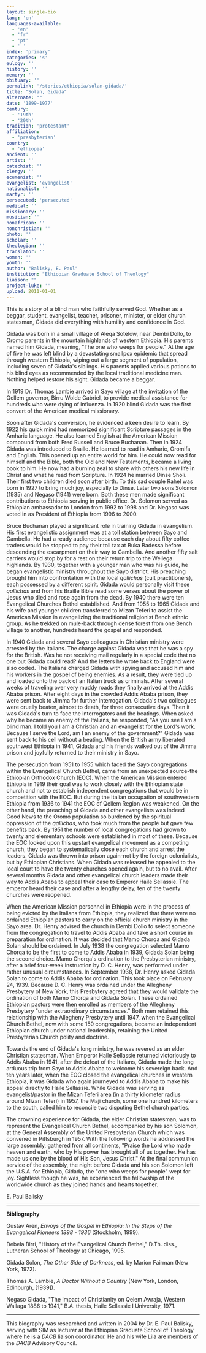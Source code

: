 ```yaml
---
layout: single-bio
lang: 'en'
languages-available:
  - 'en'
  - 'fr'
  - 'pt'
  - ' '
index: 'primary'
categories: 's'
eulogy: ''
history: ''
memory: ''
obituary: ''
permalink: '/stories/ethiopia/solan-gidada/'
title: "Solan, Gidada"
alternate: ""
date: '1899-1977'
century:
  - '19th'
  - '20th'
tradition: 'protestant'
affiliation:
  - 'presbyterian'
country:
  - 'ethiopia'
ancient: ''
artist: ''
catechist: ''
clergy: ''
ecumenist: ''
evangelist: 'evangelist'
nationalist: ''
martyr: ''
persecuted: 'persecuted'
medical: ''
missionary: ''
musician: ''
nonafrican: ''
nonchristian: ''
photo: ''
scholar: ''
theologian: ''
translator: ''
women: ''
youth: ''
author: "Balisky, E. Paul"
institution: "Ethiopian Graduate School of Theology"
liaison: ""
project-luke: ''
upload: 2011-01-01
---
```




This is a story of a blind man who faithfully served God.  Whether as a beggar, student, evangelist, teacher, prisoner, minister, or elder church statesman, Gidada did everything with humility and confidence in God.

Gidada was born in a small village of Aleqa Sotelow, near Dembi Dollo, to Oromo parents in the mountain highlands of western Ethiopia.  His parents named him Gidada, meaning, "The one who weeps for people."  At the age of five he was left blind by a devastating smallpox epidemic that spread through western Ethiopia, wiping out a large segment of population, including seven of Gidada's siblings.  His parents applied various potions to his blind eyes as recommended by the local traditional medicine man.  Nothing helped restore his sight.  Gidada became a beggar.

In 1919 Dr. Thomas Lambie arrived in Sayo village at the invitation of the Qellem governor, Birru Wolde Gabriel, to provide medical assistance for hundreds who were dying of influenza.  In 1920 blind Gidada was the first convert of the American medical missionary.

Soon after Gidada's conversion, he evidenced a keen desire to learn.  By 1922 his quick mind had memorized significant Scripture passages in the Amharic language.  He also learned English at the American Mission compound from both Fred Russell and Bruce Buchanan.   Then in 1924 Gidada was introduced to Braille.  He learned to read in Amharic, Oromifa, and English.  This opened up an entire world for him.  He could now read for himself and the Bible, both the Old and New Testaments,  became a living book to him. He now had a burning zeal to share with others his new life in Christ and what he read from Scripture.  In 1924 he married Dinse Sholi.  Their first two children died soon after birth.  To this sad couple Rahel was born in 1927 to bring much joy, especially to Dinse.  Later two sons Solomon (1935) and Negaso (1941) were born.  Both these men made significant contributions to Ethiopia serving in public office.  Dr. Solomon served as Ethiopian ambassador to London from 1992 to 1998 and Dr. Negaso was voted in as President of Ethiopia from 1996 to 2000.

Bruce Buchanan played a significant role in training Gidada in evangelism.  His first evangelistic assignment was at a toll station between Sayo and Gambella.  He had a ready audience because each day about fifty coffee traders would be stopped to pay their toll tax at Buka Badessa before descending the escarpment on their way to Gambella.  And another fifty salt carriers would stop by for a rest on their return trip to the Wellega highlands.  By 1930, together with a younger man who was his guide, he began evangelistic ministry throughout the Sayo district.  His preaching brought him into confrontation with the local *qallichas* (cult practitioners), each possessed by a different spirit.  Gidada would personally visit these *qallichas* and from his Braille Bible read some verses about the power of Jesus who died and rose again from the dead.  By 1940 there were ten Evangelical Churches Bethel established.  And from 1955 to 1965 Gidada and his wife and younger children transferred to Mizan Teferi to assist the American Mission in evangelizing the traditional religionist Bench ethnic group.  As he trekked on mule-back through dense forest from one Bench village to another, hundreds heard the gospel and responded.

In 1940 Gidada and several Sayo colleagues in Christian ministry were arrested by the Italians.  The charge against Gidada was that he was a spy for the British.  Was he not receiving mail regularly in a special code that no one but Gidada could read?  And the letters he wrote back to England were also coded.  The Italians charged Gidada with spying and accused him and his workers in the gospel of being enemies.  As a result, they were tied up and loaded onto the back of an Italian truck as criminals.  After several weeks of traveling over very muddy roads they finally arrived at the Addis Ababa prison.  After eight days in the crowded Addis Ababa prison, they were sent back to Jimma for further interrogation.  Gidada's two colleagues were cruelly beaten, almost to death, for three consecutive days. Then it was Gidada's turn to face the interrogators and the beatings.  When asked why he became an enemy of the Italians, he responded, "As you see I am a blind man. I told you I am a Christian and an evangelist for the Lord's work.  Because I serve the Lord, am I an enemy of the government?"  Gidada was sent back to his cell without a beating.  When the British army liberated southwest Ethiopia in 1941, Gidada and his friends walked out of the Jimma prison and joyfully returned to their ministry in Sayo.

The persecution from 1951 to 1955 which faced the Sayo congregations within the Evangelical Church Bethel, came from an unexpected source-the Ethiopian Orthodox Church (EOC).  When the American Mission entered Ethiopia in 1919 their goal was to work closely with the Ethiopian state church and not to establish independent congregations that would be in competition with the EOC.  But during the Italian occupation of southwestern Ethiopia from 1936 to 1941 the EOC of Qellem Region was weakened.  On the other hand, the preaching of Gidada and other evangelists was indeed Good News to the Oromo population so burdened by the spiritual oppression of the *qallichas*, who took much from the people but gave few benefits back.  By 1951 the number of local congregations had grown to twenty and elementary schools were established in most of these.  Because the EOC looked upon this upstart evangelical movement as a competing church, they began to systematically close each church and arrest the leaders.  Gidada was thrown into prison again-not by the foreign colonialists, but by Ethiopian Christians.  When Gidada was released he appealed to the local court to have the twenty churches opened again, but to no avail.  After several months Gidada and other evangelical church leaders made their way to Addis Ababa to appeal their case to Emperor Haile Sellassie.  The emperor heard their case and after a lengthy delay, ten of the twenty churches were reopened.

When the American Mission personnel in Ethiopia were in the process of being evicted by the Italians from Ethiopia, they realized that there were no ordained Ethiopian pastors to carry on the official church ministry in the Sayo area. Dr. Henry advised the church in Dembi Dollo to select someone from the congregation to travel to Addis Ababa and take a short course in preparation for ordination. It was decided that Mamo Chorqa and Gidada Solan should be ordained.  In July 1938 the congregation selected Mamo Chorqa to be the first to come to Addis Ababa in 1939, Gidada Solan being the second choice.  Mamo Chorqa's ordination to the Presbyterian ministry, after a brief four-week instruction by D. C. Henry, was performed under rather unusual circumstances. In September 1938, Dr. Henry asked Gidada Solan to come to Addis Ababa for ordination. This took place on February 24, 1939.  Because D. C. Henry was ordained under the Allegheny Presbytery of New York, this Presbytery agreed that they would validate the ordination of both Mamo Chorqa and Gidada Solan. These ordained Ethiopian pastors were then enrolled as members of the Allegheny Presbytery "under extraordinary circumstances."  Both men retained this relationship with the Allegheny Presbytery until 1947, when the Evangelical Church Bethel, now with some 150 congregations, became an independent Ethiopian church under national leadership, retaining the United Presbyterian Church polity and doctrine.

Towards the end of Gidada's long ministry, he was revered as an elder Christian statesman.  When Emperor Haile Sellassie returned victoriously to Addis Ababa in 1941, after the defeat of the Italians, Gidada made the long arduous trip from Sayo to Addis Ababa to welcome his sovereign back.  And ten years later, when the EOC closed the evangelical churches in western Ethiopia, it was Gidada who again journeyed to Addis Ababa to make his appeal directly to Haile Sellassie.  While Gidada was serving as evangelist/pastor in the Mizan Teferi area (in a thirty kilometer radius around Mizan Teferi) in 1957, the Maji church, some one hundred kilometers to the south, called him to reconcile two disputing Bethel church parties.

The crowning experience for Gidada, the elder Christian statesman, was to represent the Evangelical Church Bethel, accompanied by his son Solomon, at the General Assembly of the United Presbyterian Church which was convened in Pittsburgh in 1957.  With the following words he addressed the large assembly, gathered from all continents, "Praise the Lord who made heaven and earth, who by His power has brought all of us together.  He has made us one by the blood of His Son, Jesus Christ."  At the final communion service of the assembly, the night before Gidada and his son Solomon left the U.S.A. for Ethiopia, Gidada, the "one who weeps for people" wept for joy.  Sightless though he was, he experienced the fellowship of the worldwide church as they joined hands and hearts together.

E. Paul Balisky

---

**Bibliography**

Gustav Aren, *Envoys of the Gospel in Ethiopia: In the Steps of the Evangelical Pioneers 1898 - 1936*  (Stockholm, 1999).

Debela Birri, "History of the Evangelical Church Bethel," D.Th. diss., Lutheran School of Theology at Chicago, 1995.

Gidada Solon, *The Other Side of Darkness*, ed. by Marion Fairman (New York, 1972).

Thomas A. Lambie, *A Doctor Without a Country*  (New York, London, Edinburgh, [1939]).

Negaso Gidada, "The Impact of Christianity on Qelem Awraja, Western Wallaga 1886 to 1941," B.A. thesis, Haile Sellassie I University, 1971.

---

This biography was researched and written in 2004 by Dr. E. Paul Balisky, serving with SIM as  lecturer at the Ethiopian Graduate School of Theology where he is a *DACB* liaison coordinator.  He and his wife Lila are members of the *DACB* Advisory Council.
